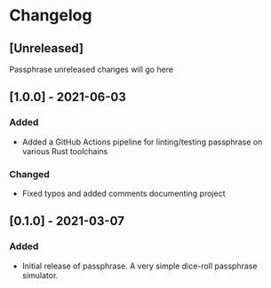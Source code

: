 # Changelog

## [Unreleased]

Passphrase unreleased changes will go here

## [1.0.0] - 2021-06-03

### Added

- Added a GitHub Actions pipeline for linting/testing passphrase on various Rust
  toolchains

### Changed

- Fixed typos and added comments documenting project

## [0.1.0] - 2021-03-07

### Added

- Initial release of passphrase. A very simple dice-roll passphrase simulator.
